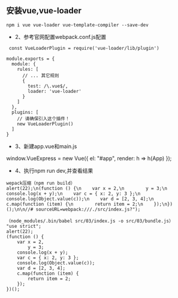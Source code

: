 ## 安装vue,vue-loader
```
npm i vue vue-loader vue-template-compiler --save-dev

```
+ 2、参考官网配置webpack.conf.js配置

```
 const VueLoaderPlugin = require('vue-loader/lib/plugin')

module.exports = {
  module: {
    rules: [
      // ... 其它规则
      {
        test: /\.vue$/,
        loader: 'vue-loader'
      }
    ]
  },
  plugins: [
    // 请确保引入这个插件！
    new VueLoaderPlugin()
  ]
}
```
+ 3、新建app.vue和main.js

window.VueExpress = new Vue({ el: "#app", render: h => h(App) });
+ 4、执行npm run dev,并查看结果

```
wepack压缩（npm run build）
alert(22);\n(function () {\n    var x = 2,\n        y = 3;\n    console.log(x + y);\n    var c = { x: 2, y: 3 };\n    console.log(Object.value(c));\n    var d = [2, 3, 4];\n    c.map(function (item) {\n        return item = 2;\n    });\n})();\n\n//# sourceURL=webpack:///./src/index.js?");

（node_modules/.bin/babel src/03/index.js -o src/03/bundle.js）
"use strict";
alert(22);
(function () {
    var x = 2,
        y = 3;
    console.log(x + y);
    var c = { x: 2, y: 3 };
    console.log(Object.value(c));
    var d = [2, 3, 4];
    c.map(function (item) {
        return item = 2;
    });
})();

```